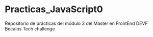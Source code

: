 # Practicas_JavaScript0
Repositorio de prácticas del módulo 3 del Master en FrontEnd DEVF Becalos Tech challenge
